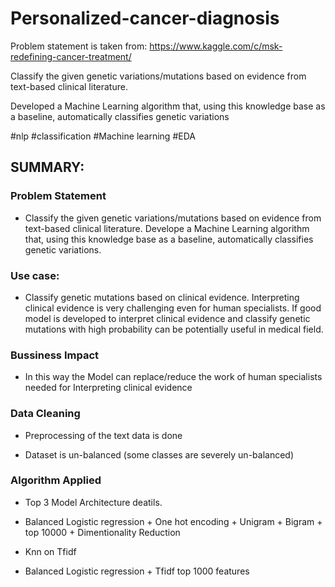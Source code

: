 # Personalized-cancer-diagnosis

Problem statement is taken from: https://www.kaggle.com/c/msk-redefining-cancer-treatment/

Classify the given genetic variations/mutations based on evidence from text-based clinical literature.

Developed a Machine Learning algorithm that, using this knowledge base as a baseline, automatically classifies genetic variations

#nlp #classification #Machine learning #EDA


## SUMMARY:

### Problem Statement

* Classify the given genetic variations/mutations based on evidence from text-based clinical literature. Develope a Machine Learning algorithm that, using this knowledge base as a baseline, automatically classifies genetic variations.

### Use case:

* Classify genetic mutations based on clinical evidence. Interpreting clinical evidence is very challenging even for human specialists. If good model is developed to interpret clinical evidence and classify genetic mutations with high probability can be potentially useful in medical field.

### Bussiness Impact

* In this way the Model can replace/reduce the work of human specialists needed for Interpreting clinical evidence

### Data Cleaning

* Preprocessing of the text data is done

* Dataset is un-balanced (some classes are severely un-balanced)


### Algorithm Applied

* Top 3 Model Architecture deatils. 

* Balanced Logistic regression + One hot encoding + Unigram + Bigram + top 10000 + Dimentionality Reduction

* Knn on Tfidf

* Balanced Logistic regression + Tfidf top 1000 features
